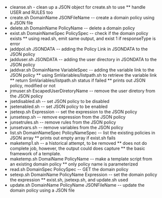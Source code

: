 * cleanse.sh - clean up a JSON object for create.sh to use
** handle USER and RULES too
* create.sh DomainName JSONFileName -- create a domain policy using a JSON file
* delete.sh DomainName PolicyName -- delete a domain policy
* exist.sh DomainNameSpec PolicySpec -- check if the domain policy exists
** using read.sh, emit same output, and exist 1 if responseType is error
* jaddpol.sh JSONDATA -- adding the Policy Link in JSONDATA to the JSON policy
* jadduser.sh JSONDATA -- adding the user directory in JSONDATA to the JSON policy
* jaddvar.sh DomainName VariableSpec -- adding the variable link to the JSON policy
** using SmVariables/listpath.sh to retrieve the variable link
** return SmVariables/listpath.sh status if failed
** prints out JSON policy, modified or not
* jrmuser.sh EscapedUserDiretoryName -- remove the user diretory from the JSON policy
* jsetdisabled.sh -- set JSON policy to be disabled
* jsetenabled.sh -- set JSON policy to be enabled
* jsetexp.sh Expression -- set the expression to the JSON policy
* junsetexp.sh -- remove expression from the JSON policy
* junsetrules.sh -- remove rules from the JSON policy
* junsetvars.sh -- remove variables from the JSON policy
* list.sh DomainNameSpec PolicyNameSpec -- list the existing policies in JSON array
** prints out empty array if exist.sh fails
* maketemp1.sh -- a historical attempt, to be removed
** does not do complete job, however, the output could does capture
** the basic framework of a template.
* maketemp.sh DomaiName PolicyName -- make a template script from an existing domain policy
** only policy name is parameterized
* read.sh DomainSpec PolicySpec -- GET the domain policy
* setexp.sh DomainName PolicyName Expression -- set the domain policy the expression
** exist.sh, jsetexp.sh, and update.sh used
* update.sh DomainName PolicyName JSONFileName -- update the domain policy using a JSON file
